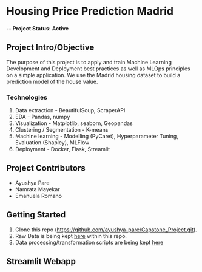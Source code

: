 # Housing Price Prediction Madrid

#### -- Project Status: Active

## Project Intro/Objective
The purpose of this project is to apply and train Machine Learning Development and Deployment
best practices as well as MLOps principles on a simple application. We use the Madrid housing dataset to build a prediction model of the house value.



### Technologies
1. Data extraction - BeautifulSoup, ScraperAPI
2. EDA - Pandas, numpy
3. Visualization - Matplotlib, seaborn, Geopandas 
4. Clustering / Segmentation - K-means
5. Machine learning - Modelling (PyCaret), Hyperparameter Tuning, Evaluation (Shapley), MLFlow
6. Deployment - Docker, Flask, Streamlit

## Project Contributors
* Ayushya Pare
* Namrata Mayekar
* Emanuela Romano

## Getting Started

1. Clone this repo (https://github.com/ayushya-pare/Capstone_Project.git). 
2. Raw Data is being kept [here](./data/raw) within this repo.
3. Data processing/transformation scripts are being kept [here](./notebooks)

## Streamlit Webapp





